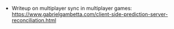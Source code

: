 * Writeup on multiplayer sync in multiplayer games: https://www.gabrielgambetta.com/client-side-prediction-server-reconciliation.html